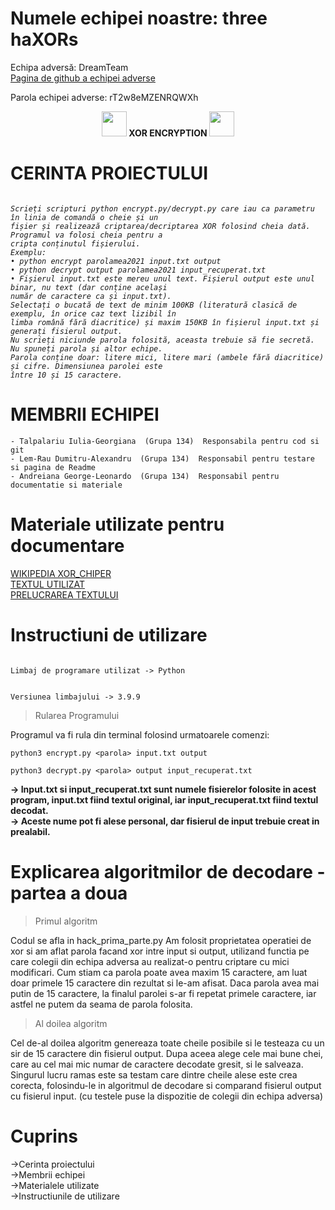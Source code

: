 # **Numele echipei noastre: three haXORs**

  Echipa adversă: DreamTeam </br>
  [Pagina de github a echipei adverse](https://github.com/iRaduS/ASC-Project-0x00)

  <p>
  Parola echipei adverse: rT2w8eMZENRQWXh
  </p>


<p align="center">
<b>  <img src="https://media4.giphy.com/media/l1J9RFoDzCDrkqtEc/giphy.webp?cid=ecf05e470gsglrax28ysr6clp7dg07b331q4dzo0yrdv14rs&rid=giphy.webp&ct=g" width="40" height="40" /> XOR ENCRYPTION <img src="https://media4.giphy.com/media/l1J9RFoDzCDrkqtEc/giphy.webp?cid=ecf05e470gsglrax28ysr6clp7dg07b331q4dzo0yrdv14rs&rid=giphy.webp&ct=g" width="40" height="40" />   </b>
</p>

# **CERINTA PROIECTULUI**
<i>

```

Scrieți scripturi python encrypt.py/decrypt.py care iau ca parametru în linia de comandă o cheie și un
fișier și realizează criptarea/decriptarea XOR folosind cheia dată. Programul va folosi cheia pentru a
cripta conținutul fișierului.
Exemplu:
• python encrypt parolamea2021 input.txt output
• python decrypt output parolamea2021 input_recuperat.txt
• Fișierul input.txt este mereu unul text. Fișierul output este unul binar, nu text (dar conține același
număr de caractere ca și input.txt).
Selectați o bucată de text de minim 100KB (literatură clasică de exemplu, în orice caz text lizibil în
limba română fără diacritice) și maxim 150KB în fișierul input.txt și generați fisierul output.
Nu scrieți niciunde parola folosită, aceasta trebuie să fie secretă. Nu spuneți parola și altor echipe.
Parola conține doar: litere mici, litere mari (ambele fără diacritice) și cifre. Dimensiunea parolei este
între 10 și 15 caractere.

```
</i>

# **MEMBRII ECHIPEI**


```
- Talpalariu Iulia-Georgiana  (Grupa 134)  Responsabila pentru cod si git
- Lem-Rau Dumitru-Alexandru  (Grupa 134)  Responsabil pentru testare si pagina de Readme
- Andreiana George-Leonardo  (Grupa 134)  Responsabil pentru documentatie si materiale
```


# **Materiale utilizate pentru documentare**


[WIKIPEDIA XOR_CHIPER](https://en.wikipedia.org/wiki/XOR_cipher) </br>
[TEXTUL UTILIZAT](https://ro.wikisource.org/wiki/Geniu_pustiu) </br>
[PRELUCRAREA TEXTULUI](https://www.curs-valutar-bnr.ro/inlocuire-diacritice-dintr-un-text) </br>

# **Instructiuni de utilizare**
```

Limbaj de programare utilizat -> Python


Versiunea limbajului -> 3.9.9
```

>Rularea Programului

Programul va fi rula din terminal folosind urmatoarele comenzi:
```
python3 encrypt.py <parola> input.txt output
```
```
python3 decrypt.py <parola> output input_recuperat.txt
```
<b> -> Input.txt si input_recuperat.txt sunt numele fisierelor folosite in acest program, input.txt fiind textul original, iar input_recuperat.txt fiind textul decodat. </b> </br>
<b> -> Aceste nume pot fi alese personal, dar fisierul de input trebuie creat in prealabil. </b>


# **Explicarea algoritmilor de decodare - partea a doua**

>Primul algoritm

Codul se afla in hack_prima_parte.py </b>
Am folosit proprietatea operatiei de xor si am aflat parola facand xor intre input si output, utilizand functia pe care colegii din echipa adversa au realizat-o pentru criptare cu mici modificari. Cum stiam ca parola poate avea maxim 15 caractere, am luat doar primele 15 caractere din rezultat si le-am afisat. Daca parola avea mai putin de 15 caractere, la finalul parolei s-ar fi repetat primele caractere, iar astfel ne putem da seama de parola folosita. </b>


>Al doilea algoritm

Cel de-al doilea algoritm genereaza toate cheile posibile si le testeaza cu un sir de 15 caractere din fisierul output. </b>
Dupa aceea alege cele mai bune chei, care au cel mai mic numar de caractere decodate gresit, si le salveaza. </b>
Singurul lucru ramas este sa testam care dintre cheile alese este crea corecta, folosindu-le in algoritmul de decodare si comparand fisierul output cu fisierul input. (cu testele puse la dispozitie de colegii din echipa adversa) </b>


# **Cuprins**

->Cerinta proiectului </br>
->Membrii echipei </br>
->Materialele utilizate </br>
->Instructiunile de utilizare </br>
